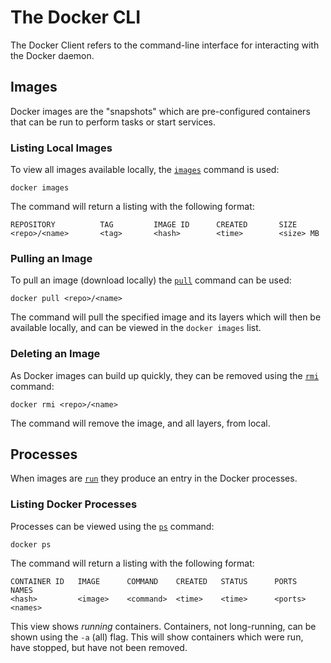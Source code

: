 # The Docker CLI

The Docker Client refers to the command-line interface for interacting with the Docker daemon.

## Images

Docker images are the "snapshots" which are pre-configured containers that can be run to perform tasks or start services.

### Listing Local Images

To view all images available locally, the [`images`](https://docs.docker.com/v1.11/engine/reference/commandline/images/) command is used:

```
docker images
```

The command will return a listing with the following format:

```
REPOSITORY          TAG         IMAGE ID      CREATED       SIZE
<repo>/<name>       <tag>       <hash>        <time>        <size> MB
```

### Pulling an Image

To pull an image (download locally) the [`pull`](https://docs.docker.com/v1.11/engine/reference/commandline/pull/) command can be used:

```
docker pull <repo>/<name>
```

The command will pull the specified image and its layers which will then be available locally, and can be viewed in the `docker images` list.

### Deleting an Image

As Docker images can build up quickly, they can be removed using the [`rmi`](https://docs.docker.com/v1.11/engine/reference/commandline/rmi/) command:

```
docker rmi <repo>/<name>
```

The command will remove the image, and all layers, from local.

## Processes

When images are [`run`](/2.Running-Containers) they produce an entry in the Docker processes.

### Listing Docker Processes

Processes can be viewed using the [`ps`](https://docs.docker.com/v1.11/engine/reference/commandline/ps/) command:

```
docker ps
```

The command will return a listing with the following format:

```
CONTAINER ID   IMAGE      COMMAND    CREATED   STATUS      PORTS         NAMES
<hash>         <image>    <command>  <time>    <time>      <ports>       <names>
```

This view shows *running* containers. Containers, not long-running, can be shown using the `-a` (all) flag. This will show containers which were run, have stopped, but have not been removed.